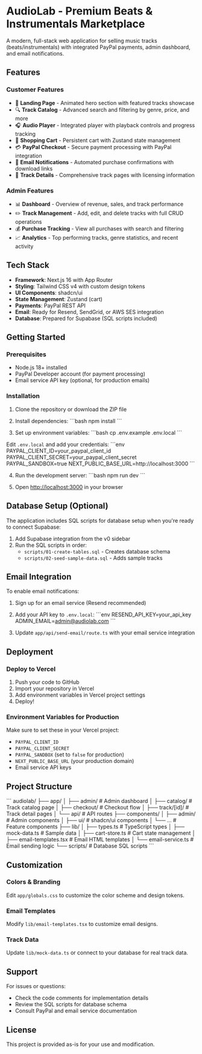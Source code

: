 # AudioLab - Premium Beats & Instrumentals Marketplace

A modern, full-stack web application for selling music tracks (beats/instrumentals) with integrated PayPal payments, admin dashboard, and email notifications.

## Features

### Customer Features
- 🎵 **Landing Page** - Animated hero section with featured tracks showcase
- 🔍 **Track Catalog** - Advanced search and filtering by genre, price, and more
- 🎧 **Audio Player** - Integrated player with playback controls and progress tracking
- 🛒 **Shopping Cart** - Persistent cart with Zustand state management
- 💳 **PayPal Checkout** - Secure payment processing with PayPal integration
- 📧 **Email Notifications** - Automated purchase confirmations with download links
- 📄 **Track Details** - Comprehensive track pages with licensing information

### Admin Features
- 📊 **Dashboard** - Overview of revenue, sales, and track performance
- ✏️ **Track Management** - Add, edit, and delete tracks with full CRUD operations
- 💰 **Purchase Tracking** - View all purchases with search and filtering
- 📈 **Analytics** - Top performing tracks, genre statistics, and recent activity

## Tech Stack

- **Framework**: Next.js 16 with App Router
- **Styling**: Tailwind CSS v4 with custom design tokens
- **UI Components**: shadcn/ui
- **State Management**: Zustand (cart)
- **Payments**: PayPal REST API
- **Email**: Ready for Resend, SendGrid, or AWS SES integration
- **Database**: Prepared for Supabase (SQL scripts included)

## Getting Started

### Prerequisites
- Node.js 18+ installed
- PayPal Developer account (for payment processing)
- Email service API key (optional, for production emails)

### Installation

1. Clone the repository or download the ZIP file

2. Install dependencies:
\`\`\`bash
npm install
\`\`\`

3. Set up environment variables:
\`\`\`bash
cp .env.example .env.local
\`\`\`

Edit `.env.local` and add your credentials:
\`\`\`env
PAYPAL_CLIENT_ID=your_paypal_client_id
PAYPAL_CLIENT_SECRET=your_paypal_client_secret
PAYPAL_SANDBOX=true
NEXT_PUBLIC_BASE_URL=http://localhost:3000
\`\`\`

4. Run the development server:
\`\`\`bash
npm run dev
\`\`\`

5. Open [http://localhost:3000](http://localhost:3000) in your browser

## Database Setup (Optional)

The application includes SQL scripts for database setup when you're ready to connect Supabase:

1. Add Supabase integration from the v0 sidebar
2. Run the SQL scripts in order:
   - `scripts/01-create-tables.sql` - Creates database schema
   - `scripts/02-seed-sample-data.sql` - Adds sample tracks

## Email Integration

To enable email notifications:

1. Sign up for an email service (Resend recommended)
2. Add your API key to `.env.local`:
\`\`\`env
RESEND_API_KEY=your_api_key
ADMIN_EMAIL=admin@audiolab.com
\`\`\`

3. Update `app/api/send-email/route.ts` with your email service integration

## Deployment

### Deploy to Vercel

1. Push your code to GitHub
2. Import your repository in Vercel
3. Add environment variables in Vercel project settings
4. Deploy!

### Environment Variables for Production

Make sure to set these in your Vercel project:
- `PAYPAL_CLIENT_ID`
- `PAYPAL_CLIENT_SECRET`
- `PAYPAL_SANDBOX` (set to `false` for production)
- `NEXT_PUBLIC_BASE_URL` (your production domain)
- Email service API keys

## Project Structure

\`\`\`
audiolab/
├── app/
│   ├── admin/              # Admin dashboard
│   ├── catalog/            # Track catalog page
│   ├── checkout/           # Checkout flow
│   ├── track/[id]/         # Track detail pages
│   └── api/                # API routes
├── components/
│   ├── admin/              # Admin components
│   ├── ui/                 # shadcn/ui components
│   └── ...                 # Feature components
├── lib/
│   ├── types.ts            # TypeScript types
│   ├── mock-data.ts        # Sample data
│   ├── cart-store.ts       # Cart state management
│   ├── email-templates.tsx # Email HTML templates
│   └── email-service.ts    # Email sending logic
└── scripts/                # Database SQL scripts
\`\`\`

## Customization

### Colors & Branding
Edit `app/globals.css` to customize the color scheme and design tokens.

### Email Templates
Modify `lib/email-templates.tsx` to customize email designs.

### Track Data
Update `lib/mock-data.ts` or connect to your database for real track data.

## Support

For issues or questions:
- Check the code comments for implementation details
- Review the SQL scripts for database schema
- Consult PayPal and email service documentation

## License

This project is provided as-is for your use and modification.
